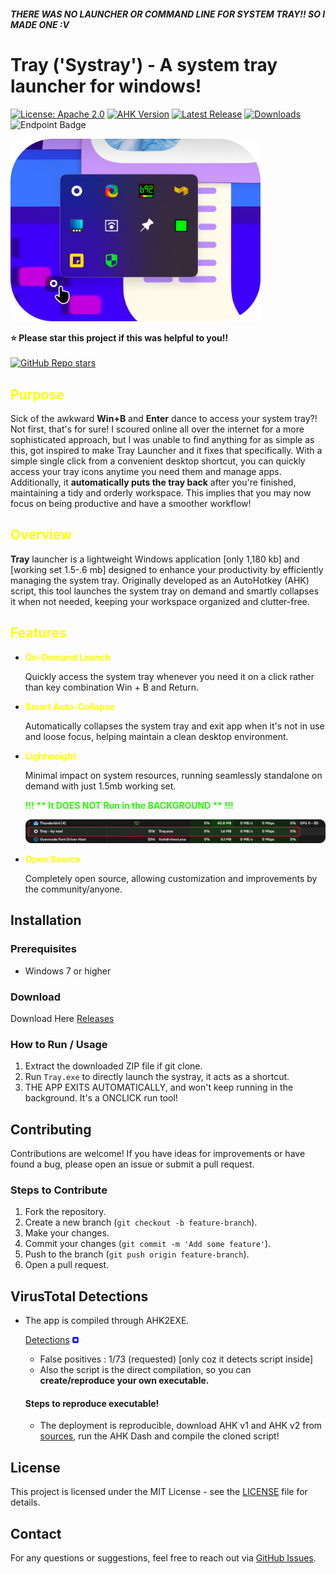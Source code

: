 ##### THERE WAS NO LAUNCHER OR COMMAND LINE FOR SYSTEM TRAY!! SO I MADE ONE :V


# Tray ('Systray') - A system tray launcher for windows!

[![License: Apache 2.0](https://img.shields.io/badge/License-Apache%202.0-blue.svg?style=flat&logo=securityscorecard&logoColor=white&label=License&color=%235EFF)](https://opensource.org/licenses/Apache-2.0)
[![AHK Version](https://img.shields.io/badge/AHK-1.1.37.2-green.svg?style=flat&logo=hetzner&logoColor=white&label=AHK&color=%26ff00)](https://www.autohotkey.com/)
[![Latest Release](https://img.shields.io/github/v/release/naxl/tray?logo=jetpackcompose&logoColor=white&label=Releases)](https://github.com/naxl/tray/releases)
[![Downloads](https://img.shields.io/github/downloads/naxl/tray/total?logo=substack&logoColor=white&label=Downloads)](https://github.com/naxl/tray/releases)
![Endpoint Badge](https://img.shields.io/endpoint?url=https%3A%2F%2Fhits.dwyl.com%2Fnaxl%2Ftray.json&style=flat&show=unique&logo=steelseries&logoColor=%23FFFFFF&label=Views&color=%23FF0077)



<img src="Resources/preview.png" alt="Screenshot" width="400">

**⭐ Please star this project if this was helpful to you!!**<br><br>
<a href="#">![GitHub Repo stars](https://img.shields.io/github/stars/naxl/tray?style=flat&logo=stackblitz&logoColor=White&label=Stars&color=%23FFFB00)</a>

<h2 style="color: yellow;">Purpose</h2>

Sick of the awkward **Win+B** and **Enter** dance to access your system tray?! Not first, that's for sure! I scoured online all over the internet for a more sophisticated approach, but I was unable to find anything for as simple as this, got inspired to make Tray Launcher and it fixes that specifically. With a simple single click from a convenient desktop shortcut, you can quickly access your tray icons anytime you need them and manage apps. Additionally, it **automatically puts the tray back** after you're finished, maintaining a tidy and orderly workspace. This implies that you may now focus on being productive and have a smoother workflow!

<h2 style="color: yellow;">Overview</h2>


**Tray** launcher is a lightweight Windows application [only 1,180 kb] and [working set 1.5-.6 mb] designed to enhance your productivity by efficiently managing the system tray. Originally developed as an AutoHotkey (AHK) script, this tool launches the system tray on demand and smartly collapses it when not needed, keeping your workspace organized and clutter-free.

<strong><h2 style="color: yellow;">Features</h2></strong>


- <strong><p style="color: yellow;">On-Demand Launch</p></strong>Quickly access the system tray whenever you need it on a click rather than key combination Win + B and Return.

- <strong><p style="color: yellow;">Smart Auto-Collapse</p></strong>Automatically collapses the system tray and exit app when it's not in use and loose focus, helping maintain a clean desktop environment.

- <strong><p style="color: yellow;">Lightweight</p></strong>Minimal impact on system resources, running seamlessly standalone on demand with just 1.5mb working set.

   <strong><p style="color: #26ff00;">!!! ** It DOES NOT Run in the BACKGROUND ** !!!</p></strong>

  <img src="Resources/working-set.png" alt="Screenshot" width="1000">
  <br>
  
- <strong><p style="color: yellow;">Open Source</p></strong>Completely open source, allowing customization and improvements by the community/anyone.

## Installation

### Prerequisites

- Windows 7 or higher

### Download

Download Here [Releases](https://github.com/naxl/tray/releases)

### How to Run / Usage

1. Extract the downloaded ZIP file if git clone.
2. Run `Tray.exe` to directly launch the systray, it acts as a shortcut.
3. THE APP EXITS AUTOMATICALLY, and won't keep running in the background. It's a ONCLICK run tool!

## Contributing

Contributions are welcome! If you have ideas for improvements or have found a bug, please open an issue or submit a pull request.

### Steps to Contribute

1. Fork the repository.
2. Create a new branch (`git checkout -b feature-branch`).
3. Make your changes.
4. Commit your changes (`git commit -m 'Add some feature'`).
5. Push to the branch (`git push origin feature-branch`).
6. Open a pull request.

## VirusTotal Detections

- The app is compiled through AHK2EXE.
      
  [Detections](https://www.virustotal.com/gui/file/7f3a5fea468aff5994069bd6acfe7fbb7e33f43a9f4ba08e547029e2ff6acb5d/detection)  <img src="Resources/virustotal.png" alt="Screenshot" width="10">
  - False positives : 1/73 (requested) [only coz it detects script inside]
  - Also the script is the direct compilation, so you can <strong>create/reproduce your own executable.</strong>

  #### Steps to reproduce executable!
  - The deployment is reproducible, download AHK v1 and AHK v2 from [sources](https://www.autohotkey.com/download/), run the AHK Dash and compile the cloned script!

## License

This project is licensed under the MIT License - see the [LICENSE](https://github.com/naxl/tray/blob/main/LICENSE) file for details.

## Contact

For any questions or suggestions, feel free to reach out via [GitHub Issues](https://github.com/naxl/tray/issues).
